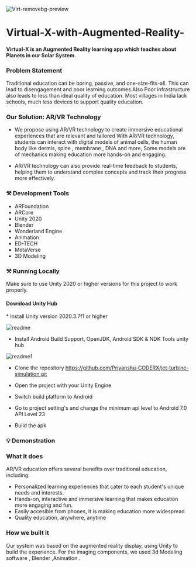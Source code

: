 ![Virt-removebg-preview](https://github.com/jainvandit11/Virtual-x/assets/166366467/bf600ea2-b390-40f2-8486-f39bc43f26d9)




# Virtual-X-with-Augmented-Reality-

<h4>Virtual-X  is an Augmented Reality learning app which teaches about Planets in our Solar System.</h4>

<h3> Problem Statement</h3>

Traditional education can be boring, passive, and one-size-fits-all. This can lead to disengagement and poor learning outcomes.Also Poor infrastructure also leads to less than ideal quality of education. Most villages in India lack schools, much less devices to support quality education. 

<h3> Our Solution: AR/VR Technology </h3>


* We propose using AR/VR technology to create immersive educational experiences that are relevant and tailored With AR/VR technology, students can interact with digital models of animal cells, the human body like dermis, spine , membrane , DNA and more, Some models are of mechanics  making education more hands-on and engaging.

* AR/VR technology can also provide real-time feedback to students, helping them to understand complex concepts and track their progress more effectively.

<h3>⚒️ Development Tools</h3>

* ARFoundation
* ARCore
* Unity 2020
* Blender                                
* Wonderland Engine                                                           
* Animation                            
* ED-TECH
* MetaVerse
* 3D Modeling

<h3>⚒️ Running Locally</h3>
Make sure to use Unity 2020 or higher versions for this project to work properly.

<h4>Download Unity Hub</h4>
* Install Unity version 2020.3.7f1 or higher

![readme](https://github.com/jainvandit11/Virtual-x/assets/166366467/ab86551e-b36d-4971-a5e8-5cab1098d97a)

* Install Android Build Support, OpenJDK, Android SDK & NDK Tools unity hub

![readme1](https://github.com/jainvandit11/Virtual-x/assets/166366467/33bad4ae-3d43-4bb0-a75d-bd786043753f)


* Clone the repository https://github.com/Priyanshu-CODERX/jet-turbine-simulation.git

* Open the project with your Unity Engine

* Switch build platform to Android

* Go to project setting's and change the minimum api level to Android 7.0 API Level 23

* Build the apk


<h3>💡 Demonstration</h3>

<h3>What it does</h3>

AR/VR education offers several benefits over traditional education, including:

* Personalized learning experiences that cater to each student's unique needs and interests.
* Hands-on, interactive and immersive learning that makes education more engaging and fun.
* Easily accesible from phones, it is making education more widespread
* Quality education, anywhere, anytime


<h3>How we built it</h3>

Our system was based on the augmented reality display, using Unity to build the experience. For the imaging components, we used 3d Modeling software , Blender ,Animation .

